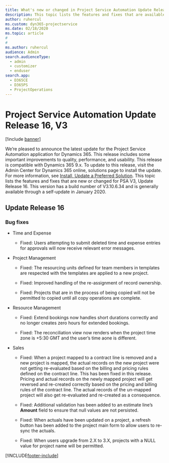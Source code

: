 ```yaml
---
title: What's new or changed in Project Service Automation Update Release 16, V3
description: This topic lists the features and fixes that are available in Project Service Automation Update Release 16, V3.
author: ruhercul
ms.custom: dyn365-projectservice
ms.date: 02/18/2020
ms.topic: article
#
#
ms.author: ruhercul
audience: Admin
search.audienceType: 
  - admin
  - customizer
  - enduser
search.app: 
  - D365CE
  - D365PS
  - ProjectOperations
---
```



# Project Service Automation Update Release 16, V3

[!include [banner](../includes/psa-now-project-operations.md)]

We’re pleased to announce the latest update for the Project Service Automation
application for Dynamics 365. This release includes some important improvements
to quality, performance, and usability.  This release is compatible with Dynamics 365 9.x. To update to this release,
visit the Admin Center for Dynamics 365 online, solutions page to install the
update. For more information, see [Install, Update a Preferred Solution](/dynamics365/project-service/upgrade-psa-home-page).
This topic lists the features and fixes that are new or changed for PSA V3, Update Release 16. This version has a build number of V3.10.6.34 and is generally available through a self-update in January 2020.


## Update Release 16

### Bug fixes

-   Time and Expense

    -   Fixed: Users attempting to submit deleted time and expense entries for
        approvals will now receive relevant error messages.

-   Project Management

    -   Fixed: The resourcing units defined for team members in templates are
        respected with the templates are applied to a new project.

    -   Fixed: Improved handling of the re-assignment of record ownership.

    -   Fixed: Projects that are in the process of being copied will not be permitted to
        copied until all copy operations are complete.

-   Resource Management

    -   Fixed: Extend bookings now handles short durations correctly and no longer
        creates zero hours for extended bookings.

    -   Fixed: The reconciliation view now renders when the project time zone is
        +5:30 GMT and the user’s time aone is different.

-   Sales

    -   Fixed: When a project mapped to a contract line is removed and a new project is mapped, the actual records on the new project were not getting re-evaluated based on the billing and pricing rules defined on the contract line. This has been fixed in this release. Pricing and actual records on the newly mapped project will get reversed and re-created correctly based on the pricing and billing rules of the contract line. The actual records of the un-mapped project will also get re-evaluated and re-created as a consequence.

    -   Fixed: Additional validation has been added to an estimate line’s
        **Amount** field to ensure that null values are not persisted.

    -   Fixed: When actuals have been updated on a project, a
        refresh button has been added to the project main form to allow users to
        re-sync the actuals.

    -   Fixed: When users upgrade from 2.X to 3.X, projects with a NULL value
        for project name will be permitted.



[!INCLUDE[footer-include](../includes/footer-banner.md)]